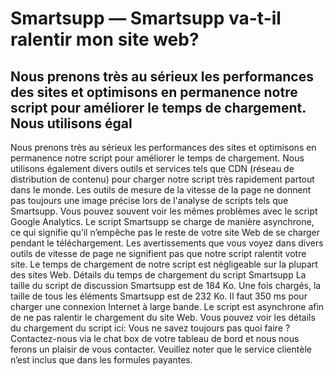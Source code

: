 # Smartsupp — Smartsupp va-t-il ralentir mon site web?
## Nous prenons très au sérieux les performances des sites et optimisons en permanence notre script pour améliorer le temps de chargement. Nous utilisons égal
Nous prenons très au sérieux les performances des sites et optimisons en permanence notre script pour améliorer le temps de chargement. Nous utilisons également divers outils et services tels que CDN (réseau de distribution de contenu) pour charger notre script très rapidement partout dans le monde.
Les outils de mesure de la vitesse de la page ne donnent pas toujours une image précise lors de l'analyse de scripts tels que Smartsupp. Vous pouvez souvent voir les mêmes problèmes avec le script Google Analytics. Le script Smartsupp se charge de manière asynchrone, ce qui signifie qu’il n’empêche pas le reste de votre site Web de se charger pendant le téléchargement. Les avertissements que vous voyez dans divers outils de vitesse de page ne signifient pas que notre script ralentit votre site. Le temps de chargement de notre script est négligeable sur la plupart des sites Web.
Détails du temps de chargement du script Smartsupp
La taille du script de discussion Smartsupp est de 184 Ko. Une fois chargés, la taille de tous les éléments Smartsupp est de 232 Ko. Il faut 350 ms pour charger une connexion Internet à large bande. Le script est asynchrone afin de ne pas ralentir le chargement du site Web. Vous pouvez voir les détails du chargement du script ici:
Vous ne savez toujours pas quoi faire ? Contactez-nous via le chat box de votre tableau de bord et nous nous ferons un plaisir de vous contacter. Veuillez noter que le service clientèle n’est inclus que dans les formules payantes.

